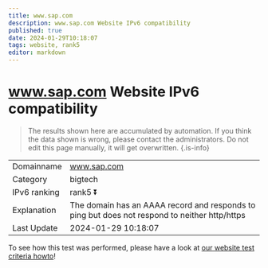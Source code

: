 ```yaml
---
title: www.sap.com
description: www.sap.com Website IPv6 compatibility
published: true
date: 2024-01-29T10:18:07
tags: website, rank5
editor: markdown
---
```


# www.sap.com Website IPv6 compatibility

> The results shown here are accumulated by automation. If you think the data shown is wrong, please contact the administrators. 
> Do not edit this page manually, it will get overwritten.
{.is-info}


|   |   |
| - | - |
| Domainname | www.sap.com
| Category | bigtech |
| IPv6 ranking | rank5 :arrow_double_down: |
| Explanation | The domain has an AAAA record and responds to ping but does not respond to neither http/https |
| Last Update | 2024-01-29 10:18:07 |

To see how this test was performed, please have a look at [our website test criteria howto](/howto/testcriteria/website)!


